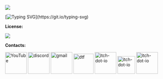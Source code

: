 ![](https://github.com/itcvideogames/itcvideogames.github.io/blob/main/itcsite-github-banner.png)

  
[![Typing SVG](https://readme-typing-svg.demolab.com?font=Montserrat&size=25&duration=3500&pause=2000&color=D00808&background=FF000000&width=650&lines=This+is+website+about+my+games%2C+news%2C+etc.)](https://git.io/typing-svg)

 
**License:**
  
<img src="https://upload.wikimedia.org/wikipedia/commons/thumb/7/73/Cc_by-nc-nd_icon.svg/200px-Cc_by-nc-nd_icon.svg.png">

**Contacts:**

[<img src='https://cdn.jsdelivr.net/npm/simple-icons@3.0.1/icons/youtube.svg' alt='YouTube' height='70'>](https://www.youtube.com/channel/https://www.youtube.com/channel/UC5TiAyiNthdxJob6LEw4nHA)  [<img src='https://cdn.jsdelivr.net/npm/simple-icons@3.0.1/icons/discord.svg' alt='discord' height='70'>](https://discord.gg/6MNfcCfbJH)  [<img src='https://cdn.jsdelivr.net/npm/simple-icons@3.0.1/icons/gmail.svg' alt='gmail' height='70'>](mailto:slining567@gmail.com)  [<img src='https://github.com/itcvideogames/itcvideogames.github.io/blob/main/dtf-icon.svg' alt='dtf' height='65'>](https://dtf.ru/u/609905-inside-the-cage)  [<img src='https://cdn.jsdelivr.net/npm/simple-icons@3.0.1/icons/itch-dot-io.svg' alt='itch-dot-io' height='70'>](https://inside-the-cage-games.itch.io/)  [<img src='https://github.com/itcvideogames/itcvideogames.github.io/blob/main/keygame-cion.svg' alt='itch-dot-io' height='57'>](https://keyga.me/ru/store?developer=Inside%20The%20Cage)  [<img src='https://github.com/itcvideogames/itcvideogames.github.io/blob/main/lt-icon.svg' alt='itch-dot-io' height='70'>](https://linktr.ee/insidethecagegames)

